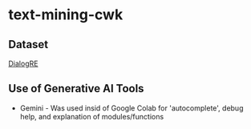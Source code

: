# text-mining-cwk

## Dataset
[DialogRE](https://huggingface.co/datasets/dataset-org/dialog_re)

## Use of Generative AI Tools

* Gemini - Was used insid of Google Colab for 'autocomplete', debug help, and explanation of modules/functions
